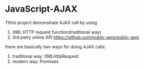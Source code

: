 # JavaScript-AJAX

Thhis project demonstrate AJAX call by using

1. XML HTTP request function(traditional way)
2. 3rd party online API https://github.com/public-apis/public-apis

there are basically two ways for doing AJAX calls:

1. traditional way: XMLHttpRequest
2. modern way: Promises
